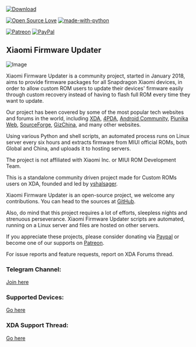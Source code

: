 [![Download](https://img.shields.io/badge/Downloads-Here-orange.svg)](https://xmfirmwareupdater.com)

[![Open Source Love](https://badges.frapsoft.com/os/v1/open-source.png?v=103)](https://github.com/ellerbrock/open-source-badges/)
[![made-with-python](https://img.shields.io/badge/Made%20with-Python-1f425f.svg)](https://www.python.org/)

[![Patreon](https://img.shields.io/badge/Patreon-Donate-red.svg)](https://www.patreon.com/XiaomiFirmwareUpdater)
[![PayPal](https://img.shields.io/badge/PayPal-Donate-blue.svg)](http://paypal.me/yshalsager)


## Xiaomi Firmware Updater
![Image](https://github.com/XiaomiFirmwareUpdater/xiaomifirmwareupdater.github.io/raw/master/images/xfu.png)

Xiaomi Firmware Updater is a community project, started in January 2018, aims to provide firmware packages for all Snapdragon Xiaomi devices, in order to allow custom ROM users to update their devices' firmware easily through custom recovery instead of having to flash full ROM every time they want to update.

Our project has been covered by some of the most popular tech websites and forums in the world, including [XDA](https://www.xda-developers.com/xiaomi-firmware-updater-tool-miui-roms/), [4PDA](https://4pda.ru/2018/01/31/349457/), [Android Community](https://androidcommunity.com/xiaomi-firmware-updater-provides-updated-firmware-for-most-xiaomi-devices-20180130/), [Piunika Web](https://piunikaweb.com/2019/01/16/xiaomi-user-waiting-for-updates-this-new-site-will-help/), [SourceForge](https://sourceforge.net/blog/projects-week-november-5-2018/), [GizChina](https://en.gizchina.it/2018/01/xiaomi-firmware-updater-help-custom-rom/), and many other websites.

Using various Python and shell scripts, an automated process runs on Linux server every six hours and extracts firmware from MIUI official ROMs, both Global and China, and uploads it to hosting servers.

The project is not affiliated with Xiaomi Inc. or MIUI ROM Development Team.

This is a standalone community driven project made for Custom ROMs users on XDA, founded and led by [yshalsager](https://github.com/yshalsager).

Xiaomi Firmware Updater is an open-source project, we welcome any contributions. You can head to the sources at [GitHub](https://github.com/XiaomiFirmwareUpdater).

Also, do mind that this project requires a lot of efforts, sleepless nights and strenuous perseverance. Xiaomi Firmware Updater scripts are automated, running on a Linux server and files are hosted on other servers.

If you appreciate these projects, please consider donating via [Paypal](http://paypal.me/yshalsager) or become one of our supports on [Patreon](https://www.patreon.com/XiaomiFirmwareUpdater).

For issue reports and feature requests, report on XDA Forums thread.

### Telegram Channel:
[Join here](https://t.me/XiaomiFirmwareUpdater)

### Supported Devices:
[Go here](https://xmfirmwareupdater.com/supported/firmware/)

### XDA Support Thread:
[Go here](https://forum.xda-developers.com/android/software-hacking/devices-xiaomi-firmware-updater-t3741446)
